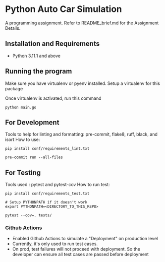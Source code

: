 # Python Auto Car Simulation

A programming assignment.
Refer to README_brief.md for the Assignment Details.

## Installation and Requirements
- Python 3.11.1 and above

## Running the program
Make sure you have virtualenv or pyenv installed.
Setup a virtualenv for this package

Once virtualenv is activated, run this command
```
python main.go
```

## For Development
Tools to help for linting and formatting: pre-commit, flake8, ruff, black, and isort
How to use:
```
pip install conf/requirements_lint.txt

pre-commit run --all-files
```

## For Testing
Tools used : pytest and pytest-cov
How to run test:
```
pip install conf/requirements_test.txt

# Setup PYTHONPATH if it doesn't work
export PYTHONPATH=<DIRECTORY_TO_THIS_REPO>

pytest --cov=. tests/
```

### Github Actions
- Enabled Github Actions to simulate a "Deployment" on production level
- Currently, it's only used to run test cases.
- On prod, test failures will not proceed with deployment. So the developer can ensure all test cases are passed before deployment

